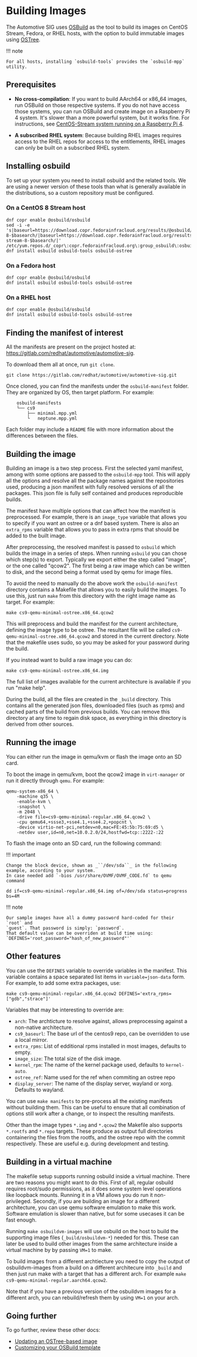 # Building Images

The Automotive SIG uses [OSBuild](https://www.osbuild.org/) as the tool to build
its images on CentOS Stream, Fedora, or RHEL hosts, with the option to build immutable images using [OSTree](https://ostreedev.github.io/ostree/introduction/).

!!! note

    For all hosts, installing `osbuild-tools` provides the `osbuild-mpp` utility.

## Prerequisites

- **No cross-compilation**: If you want to build
  AArch64 or x86_64 images, run OSBuild on those respective systems. If you do not have access those systems, you can run OSBuild and create image
  on a Raspberry Pi 4 system. It's slower than a more powerful system, but it
  works fine.
  For instructions, see [CentOS-Stream system running on a
  Raspberry Pi 4](centos_stream_pi4.md).

- **A subscribed RHEL system**: Because building RHEL images requires access to the
  RHEL repos for access to the entitlements, RHEL images
  can only be built on a subscribed RHEL system.

## Installing osbuild

To set up your system you need to install osbuild and the related
tools.  We are using a newer version of these tools than what is
generally available in the distributions, so a custom repository must
be configured.

### On a CentOS 8 Stream host

```
dnf copr enable @osbuild/osbuild
sed -i -e 's|baseurl=https://download.copr.fedorainfracloud.org/results/@osbuild/osbuild/epel-8-$basearch/|baseurl=https://download.copr.fedorainfracloud.org/results/@osbuild/osbuild/centos-stream-8-$basearch/|' /etc/yum.repos.d/_copr\:copr.fedorainfracloud.org\:group_osbuild\:osbuild.repo
dnf install osbuild osbuild-tools osbuild-ostree
```


### On a Fedora host

```
dnf copr enable @osbuild/osbuild
dnf install osbuild osbuild-tools osbuild-ostree
```


### On a RHEL host

```
dnf copr enable @osbuild/osbuild
dnf install osbuild osbuild-tools osbuild-ostree
```


## Finding the manifest of interest

All the manifests are present on the project hosted at: https://gitlab.com/redhat/automotive/automotive-sig.

To download them all at once, run `git clone`.

```
git clone https://gitlab.com/redhat/automotive/automotive-sig.git
```

Once cloned, you can find the manifests under the `osbuild-manifest` folder.
They are organized by OS, then target platform. For example:
```
    osbuild-manifests
    └── cs9
        ├── minimal.mpp.yml
        └   neptune.mpp.yml
```

Each folder may include a `README` file with more information
about the differences between the files.

## Building the image

Building an image is a two step process. First the selected yaml
manifest, among with some options are passed to the `osbuild-mpp`
tool. This will apply all the options and resolve all the package
names against the repositories used, producing a json manifest with
fully resolved versions of all the packages. This json file is fully
self contained and produces reproducible builds.

The manifest have multiple options that can affect how the manifest is
preprocessed. For example, there is an `image_type` variable that
allows you to specify if you want an ostree or a dnf based
system. There is also an `extra_rpms` variable that allows you to pass
in extra rpms that should be added to the built image.

After preprocessing, the resolved manifest is passed to `osbuild`
which builds the image in a series of steps. When running `osbuild`
you can chose which step(s) to export. Typically we export either the
step called "image", or the one called "qcow2". The first being a raw
image which can be written to disk, and the second being a format used
by qemu for image files.

To avoid the need to manually do the above work the `osbuild-manifest`
directory contains a Makefile that allows you to easily build the
images. To use this, just run `make` from this directory with the
right image name as target. For example:

```
make cs9-qemu-minimal-ostree.x86_64.qcow2
```

This will preprocess and build the manifest for the current
architecture, defining the image type to be ostree. The resultant file
will be called `cs9-qemu-minimal-ostree.x86_64.qcow2` and stored in the current
directory. Note that the makefile uses sudo, so you may be asked for
your password during the build.

If you instead want to build a raw image you can do:

```
make cs9-qemu-minimal-ostree.x86_64.img
```

The full list of images available for the current architecture is available
if you run "make help".

During the build, all the files are created in the `_build`
directory. This contains all the generated json files, downloaded
files (such as rpms) and cached parts of the build from previous
builds. You can remove this directory at any time to regain disk
space, as everything in this directory is derived from other sources.


## Running the image

You can either run the image in qemu/kvm or flash the image onto an SD card.

To boot the image in qemu/kvm, boot the qcow2 image in `virt-manager` or run it
directly through `qemu`. For example:

```
qemu-system-x86_64 \
    -machine q35 \
    -enable-kvm \
    -snapshot \
    -m 2048 \
    -drive file=cs9-qemu-minimal-regular.x86_64.qcow2 \
    -cpu qemu64,+ssse3,+sse4.1,+sse4.2,+popcnt \
    -device virtio-net-pci,netdev=n0,mac=FE:45:5b:75:69:d5 \
    -netdev user,id=n0,net=10.0.2.0/24,hostfwd=tcp::2222-:22
```

To flash the image onto an SD card, run the following command:

!!! important

    Change the block device, shown as _``/dev/sda``_ in the following example, according to your system.
    In case needed add `-bios /usr/share/OVMF/OVMF_CODE.fd` to qemu command

```
dd if=cs9-qemu-minimal-regular.x86_64.img of=/dev/sda status=progress bs=4M
```

!!! note

    Our sample images have all a dummy password hard-coded for their `root` and
    `guest`. That password is simply: `password`.
    That default value can be overriden at build time using:
    `DEFINES='root_password="hash_of_new_password"'`


## Other features

You can use the `DEFINES` variable to override variables in the manifest. This
variable contains a space separated list items in `variable=json-data` form.
For example, to add some extra packages, use:

```
make cs9-qemu-minimal-regular.x86_64.qcow2 DEFINES='extra_rpms=["gdb","strace"]'
```

Variables that may be interesting to override are:

* `arch`: The archticture to resolve against, allows preprocessing
    against a non-native architecture.
* `cs9_baseurl`: The base url of the centos9 repo, can be overridden
    to use a local mirror.
* `extra_rpms`: List of edditional rpms installed in most images,
    defaults to empty.
* `image_size`: The total size of the disk image.
* `kernel_rpm`: The name of the kernel package used, defaults to
    `kernel-auto`.
* `ostree_ref`: Name used for the ref when commiting an ostree repo
* `display_server`: The name of the display server, wayland or xorg. Defaults to wayland.

You can use `make manifests` to pre-process all the existing manifests
without building them. This can be useful to ensure that all
combination of options still work after a change, or to inspect
the resulting manifests.

Other than the image types `*.img` and `*.qcow2` the Makefile also
supports `*.rootfs` and `*.repo` targets.  These produce as output
full directories containering the files from the rootfs, and the
ostree repo with the commit respectively. These are useful e.g. during
development and testing.

## Building in a virtual machine

The makefile setup supports running osbuild inside a virtual machine.
There are two reasons you might want to do this. First of all, regular
osbuild requires root/sudo permissions, as it does some system level
operations like loopback mounts. Running it in a VM allows you do run
it non-privileged. Secondly, if you are building an image for a
different architecture, you can use qemu software emulation to make
this work. Software emulation is slower than native, but for some
usecases it can be fast enough.

Running `make osbuildvm-images` will use osbuild on the host to build
the supporting image files (`_build/osbuildvm-*`) needed for
this. These can later be used to build other images from the same
architecture inside a virtual machine by by passing `VM=1` to make.

To build images from a different archtiecture you need to copy the
output of osbuildvm-images from a build on a different architecure into
`_build` and then just run make with a target that has a different
arch. For example `make cs9-qemu-minimal-regular.aarch64.qcow2`.

Note that if you have a previous version of the osbuildvm images for
a different arch, you can rebuild/refresh them by using `VM=1` on
your arch.

## Going further

To go further, review these other docs:

* [Updating an OSTree-based image](updating_ostree.md)
* [Customizing your OSBuild template](customize_template.md)
